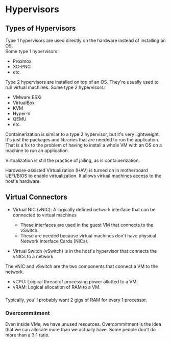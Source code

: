 # Hypervisors


## Types of Hypervisors
Type 1 hypervisors are used directly on the hardware instead of installing an OS.  
Some type 1 hypervisors:
* Proxmox
* XC-PNG
* etc. 


Type 2 hypervisors are installed on top of an OS. They're usually used to run virtual
machines.
Some type 2 hypervisors:
* VMware ESXi
* VirtualBox
* KVM
* Hyper-V
* QEMU
* etc.


Containerization is similar to a type 2 hypervisor, but it's very lightweight.  
It's *just* the packages and libraries that are needed to run the application.  
That is a fix to the problem of having to install a whole VM with an OS on a machine
to run an application.  


Virtualization is still the practice of jailing, as is containerization. 

Hardware-assisted Virtualization (HAV) is turned on in motherboard UEFI/BIOS to
enable virtualization. It allows virtual machines access to the host's hardware.  


## Virtual Connectors

* Virtual NIC (vNIC): A logically defined network interface that can be connected to virtual machines
    * These interfaces are used in the guest VM that connects to the vSwitch.
    * These are needed because virtual machines don't have physical Network Interface Cards (NICs).  

* Virtual Switch (vSwitch) is in the host's hypervisor that connects the vNICs to a
network

The vNIC and vSwitch are the two components that connect a VM to the network.  

* vCPU: Logical thread of processing power allotted to a VM.  
* vRAM: Logical allocation of RAM to a VM.  



### 



Typically, you'll probably want 2 gigs of RAM for every 1 processor.  


### Overcommitment
Even inside VMs, we have unused resources. Overcommitment is the idea that we can
allocate more than we actually have.  Some people don't do more than a 3:1 ratio.  



